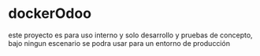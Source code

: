 # dockerOdoo
este proyecto es para uso interno y solo desarrollo y pruebas de concepto, bajo ningun escenario se podra usar para un entorno de producción

